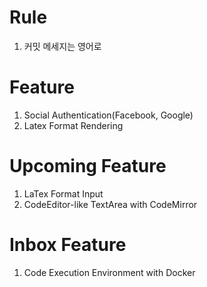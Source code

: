 # Rule
1. 커밋 메세지는 영어로

# Feature
1. Social Authentication(Facebook, Google)
2. Latex Format Rendering

# Upcoming Feature
1. LaTex Format Input
2. CodeEditor-like TextArea with CodeMirror

# Inbox Feature
1. Code Execution Environment with Docker
